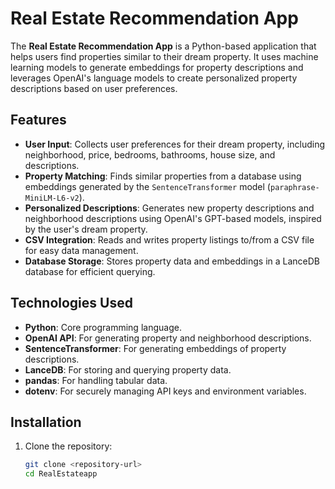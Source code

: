 # Real Estate Recommendation App

The **Real Estate Recommendation App** is a Python-based application that helps users find properties similar to their dream property. It uses machine learning models to generate embeddings for property descriptions and leverages OpenAI's language models to create personalized property descriptions based on user preferences.

## Features

- **User Input**: Collects user preferences for their dream property, including neighborhood, price, bedrooms, bathrooms, house size, and descriptions.
- **Property Matching**: Finds similar properties from a database using embeddings generated by the `SentenceTransformer` model (`paraphrase-MiniLM-L6-v2`).
- **Personalized Descriptions**: Generates new property descriptions and neighborhood descriptions using OpenAI's GPT-based models, inspired by the user's dream property.
- **CSV Integration**: Reads and writes property listings to/from a CSV file for easy data management.
- **Database Storage**: Stores property data and embeddings in a LanceDB database for efficient querying.

## Technologies Used

- **Python**: Core programming language.
- **OpenAI API**: For generating property and neighborhood descriptions.
- **SentenceTransformer**: For generating embeddings of property descriptions.
- **LanceDB**: For storing and querying property data.
- **pandas**: For handling tabular data.
- **dotenv**: For securely managing API keys and environment variables.

## Installation

1. Clone the repository:
   ```bash
   git clone <repository-url>
   cd RealEstateapp
